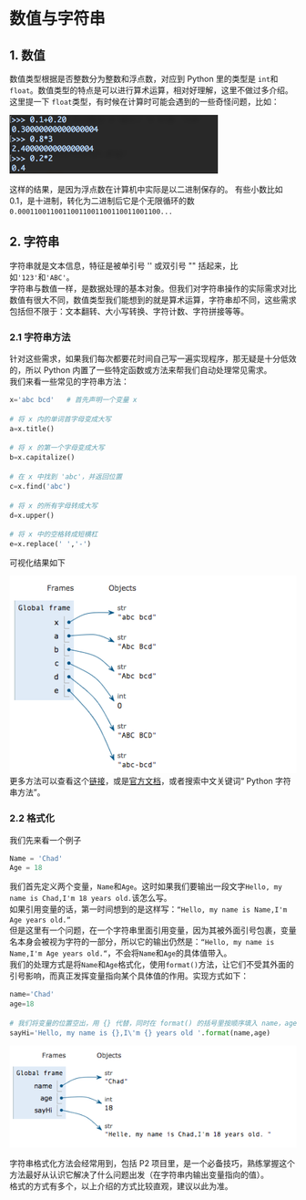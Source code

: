 # 数值与字符串

## 1. 数值

数值类型根据是否整数分为整数和浮点数，对应到 Python 里的类型是 `int`和`float`。数值类型的特点是可以进行算术运算，相对好理解，这里不做过多介绍。   
这里提一下 `float`类型，有时候在计算时可能会遇到的一些奇怪问题，比如：

![](../../.gitbook/assets/float_cal2.png)

这样的结果，是因为浮点数在计算机中实际是以二进制保存的。 有些小数比如0.1，是十进制，转化为二进制后它是个无限循环的数`0.00011001100110011001100110011001100...`

## 2. 字符串

字符串就是文本信息，特征是被单引号 '' 或双引号 "" 括起来，比如`'123'`和`'ABC'`。   
字符串与数值一样，是数据处理的基本对象。但我们对字符串操作的实际需求对比数值有很大不同，数值类型我们能想到的就是算术运算，字符串却不同，这些需求包括但不限于：文本翻转、大小写转换、字符计数、字符拼接等等。

### 2.1 字符串方法

针对这些需求，如果我们每次都要花时间自己写一遍实现程序，那无疑是十分低效的，所以 Python 内置了一些特定函数或方法来帮我们自动处理常见需求。   
 我们来看一些常见的字符串方法：

```python
x='abc bcd'   # 首先声明一个变量 x

# 将 x 内的单词首字母变成大写
a=x.title()  

# 将 x 的第一个字母变成大写
b=x.capitalize()

# 在 x 中找到 'abc'，并返回位置
c=x.find('abc')

# 将 x 的所有字母转成大写
d=x.upper()

# 将 x 中的空格转成短横杠
e=x.replace(' ','-')
```

可视化结果如下

![](../../.gitbook/assets/str_method.png) 更多方法可以查看这个[链接](https://www.w3schools.com/python/python_ref_string.asp)，或是[官方文档](https://docs.python.org/3.6/library/string.html)，或者搜索中文关键词“ Python 字符串方法”。

### 2.2 格式化

我们先来看一个例子

```python
Name = 'Chad'
Age = 18
```

我们首先定义两个变量，`Name`和`Age`。这时如果我们要输出一段文字`Hello, my name is Chad,I'm 18 years old.`该怎么写。   
如果引用变量的话，第一时间想到的是这样写：`“Hello, my name is Name,I'm Age years old.“`   
但是这里有一个问题，在一个字符串里面引用变量，因为其被外面引号包裹，变量名本身会被视为字符的一部分，所以它的输出仍然是：`“Hello, my name is Name,I'm Age years old.“`，不会将`Name`和`Age`的具体值带入。   
我们的处理方式是将`Name`和`Age`格式化，使用`format()`方法，让它们不受其外面的引号影响，而真正发挥变量指向某个具体值的作用。实现方式如下：

```python
name='Chad'
age=18

# 我们将变量的位置空出，用 {} 代替，同时在 format() 的括号里按顺序填入 name，age 
sayHi='Hello, my name is {},I\'m {} years old '.format(name,age)
```

![](../../.gitbook/assets/str_format.png)

字符串格式化方法会经常用到，包括 P2 项目里，是一个必备技巧，熟练掌握这个方法最好从认识它解决了什么问题出发（在字符串内输出变量指向的值）。   
格式的方式有多个，以上介绍的方式比较直观，建议以此为准。

